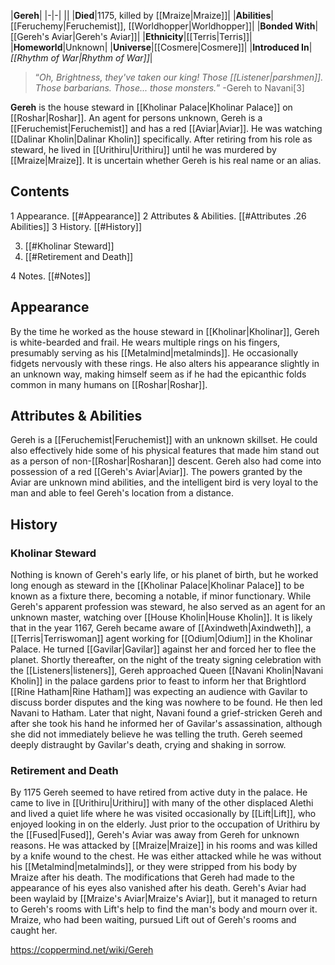 |**Gereh**|
|-|-|
||
|**Died**|1175, killed by [[Mraize\|Mraize]]|
|**Abilities**|[[Feruchemy\|Feruchemist]], [[Worldhopper\|Worldhopper]]|
|**Bonded With**|[[Gereh's Aviar\|Gereh's Aviar]]|
|**Ethnicity**|[[Terris\|Terris]]|
|**Homeworld**|Unknown|
|**Universe**|[[Cosmere\|Cosmere]]|
|**Introduced In**|*[[Rhythm of War\|Rhythm of War]]*|

>“*Oh, Brightness, they've taken our king! Those [[Listener\|parshmen]]. Those barbarians. Those... those monsters.*”
\-Gereh to Navani[3]


**Gereh** is the house steward in [[Kholinar Palace\|Kholinar Palace]] on [[Roshar\|Roshar]]. An agent for persons unknown, Gereh is a [[Feruchemist\|Feruchemist]] and has a red [[Aviar\|Aviar]]. He was watching [[Dalinar Kholin\|Dalinar Kholin]] specifically. After retiring from his role as steward, he lived in [[Urithiru\|Urithiru]] until he was murdered by [[Mraize\|Mraize]]. It is uncertain whether Gereh is his real name or an alias.

## Contents

1 Appearance. [[#Appearance]] 
2 Attributes & Abilities. [[#Attributes .26 Abilities]] 
3 History. [[#History]] 

3. [[#Kholinar Steward]] 
3. [[#Retirement and Death]] 


4 Notes. [[#Notes]] 


## Appearance
By the time he worked as the house steward in [[Kholinar\|Kholinar]], Gereh is white-bearded and frail. He wears multiple rings on his fingers, presumably serving as his [[Metalmind\|metalminds]]. He occasionally fidgets nervously with these rings. He also alters his appearance slightly in an unknown way, making himself seem as if he had the epicanthic folds common in many humans on [[Roshar\|Roshar]].

## Attributes & Abilities
Gereh is a [[Feruchemist\|Feruchemist]] with an unknown skillset. He could also effectively hide some of his physical features that made him stand out as a person of non-[[Roshar\|Rosharan]] descent. Gereh also had come into possession of a red [[Gereh's Aviar\|Aviar]]. The powers granted by the Aviar are unknown mind abilities, and the intelligent bird is very loyal to the man and able to feel Gereh's location from a distance.

## History
### Kholinar Steward
Nothing is known of Gereh's early life, or his planet of birth, but he worked long enough as steward in the [[Kholinar Palace\|Kholinar Palace]] to be known as a fixture there, becoming a notable, if minor functionary. While Gereh's apparent profession was steward, he also served as an agent for an unknown master, watching over [[House Kholin\|House Kholin]]. It is likely that in the year 1167, Gereh became aware of [[Axindweth\|Axindweth]], a [[Terris\|Terriswoman]] agent working for [[Odium\|Odium]] in the Kholinar Palace. He turned [[Gavilar\|Gavilar]] against her and forced her to flee the planet.
Shortly thereafter, on the night of the treaty signing celebration with the [[Listeners\|listeners]], Gereh approached Queen [[Navani Kholin\|Navani Kholin]] in the palace gardens prior to feast to inform her that Brightlord [[Rine Hatham\|Rine Hatham]] was expecting an audience with Gavilar to discuss border disputes and the king was nowhere to be found. He then led Navani to Hatham. Later that night, Navani found a grief-stricken Gereh and after she took his hand he informed her of Gavilar's assassination, although she did not immediately believe he was telling the truth. Gereh seemed deeply distraught by Gavilar's death, crying and shaking in sorrow.

### Retirement and Death
By 1175 Gereh seemed to have retired from active duty in the palace. He came to live in [[Urithiru\|Urithiru]] with many of the other displaced Alethi and lived a quiet life where he was visited occasionally by [[Lift\|Lift]], who enjoyed looking in on the elderly. Just prior to the occupation of Urithiru by the [[Fused\|Fused]], Gereh's Aviar was away from Gereh for unknown reasons. He was attacked by [[Mraize\|Mraize]] in his rooms and was killed by a knife wound to the chest. He was either attacked while he was without his [[Metalmind\|metalminds]], or they were stripped from his body by Mraize after his death. The modifications that Gereh had made to the appearance of his eyes also vanished after his death. Gereh's Aviar had been waylaid by [[Mraize's Aviar\|Mraize's Aviar]], but it managed to return to Gereh's rooms with Lift's help to find the man's body and mourn over it. Mraize, who had been waiting, pursued Lift out of Gereh's rooms and caught her.



https://coppermind.net/wiki/Gereh